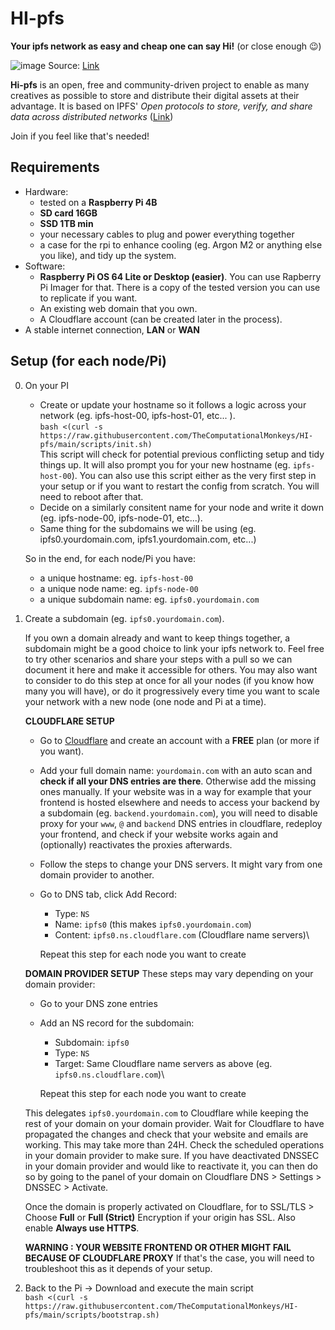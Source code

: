 # HI-pfs
**Your ipfs network as easy and cheap one can say Hi!** (or close enough 😉)

![image](https://github.com/user-attachments/assets/ea32ff4e-e81b-4b62-83df-2d69ec9e8235)
Source: [Link](https://blog.ipfs.tech/2022-06-09-practical-explainer-ipfs-gateways-1/)


**Hi-pfs** is an open, free and community-driven project to enable as many creatives as possible to store and distribute their digital assets at their advantage. It is based on IPFS' _Open protocols to store, verify, and share data across distributed networks_ ([Link](https://ipfs.tech/))

Join if you feel like that's needed!

## Requirements
   - Hardware:
     - tested on a **Raspberry Pi 4B**
     - **SD card 16GB**
     - **SSD 1TB min**
     - your necessary cables to plug and power everything together
     - a case for the rpi to enhance cooling (eg. Argon M2 or anything else you like), and tidy up the system.
   - Software:
      - **Raspberry Pi OS 64 Lite or Desktop (easier)**. You can use Rapberry Pi Imager for that. There is a copy of the tested version you can use to replicate if you want.
      - An existing web domain that you own.
      - A Cloudflare account (can be created later in the process).
   - A stable internet connection, **LAN** or **WAN**

## Setup (for each node/Pi)
0. On your PI 
   - Create or update your hostname so it follows a logic across your network (eg. ipfs-host-00, ipfs-host-01, etc... ).\
     `bash <(curl -s https://raw.githubusercontent.com/TheComputationalMonkeys/HI-pfs/main/scripts/init.sh)`\
     This script will check for potential previous conflicting setup and tidy things up. It will also prompt you for your new hostname (eg. `ipfs-host-00`). You can also use this script either as the very first step in your setup or if you want to restart the config from scratch. You will need to reboot after that.
   - Decide on a similarly consitent name for your node and write it down (eg. ipfs-node-00, ipfs-node-01, etc...).
   - Same thing for the subdomains we will be using (eg. ipfs0.yourdomain.com, ipfs1.yourdomain.com, etc...)

   So in the end, for each node/Pi you have:
      - a unique hostname: eg. `ipfs-host-00`
      - a unique node name: eg. `ipfs-node-00`
      - a unique subdomain name: eg. `ipfs0.yourdomain.com`
        
1. Create a subdomain (eg. `ipfs0.yourdomain.com`).
   
    If you own a domain already and want to keep things together, a subdomain might be a good choice to link your ipfs network to. Feel free to try other scenarios and share your steps with a pull so we can document it here and make it accessible for others. You may also want to consider to do this step at once for all your nodes (if you know how many you will have), or do it progressively every time you want to scale your network with a new node (one node and Pi at a time).

   **CLOUDFLARE SETUP**
    - Go to [Cloudflare](https://www.cloudflare.com/) and create an account with a **FREE** plan (or more if you want).
    - Add your full domain name: `yourdomain.com` with an auto scan and **check if all your DNS entries are there**. Otherwise add the missing ones manually. If your website was in a way for example that your frontend is hosted elsewhere and needs to access your backend by a subdomain (eg. `backend.yourdomain.com`), you will need to disable proxy for your `www`, `@` and `backend` DNS entries in cloudflare, redeploy your frontend, and check if your website works again and (optionally) reactivates the proxies afterwards.
      
    - Follow the steps to change your DNS servers. It might vary from one domain provider to another.
    - Go to DNS tab, click Add Record:
      - Type: `NS`
      - Name: `ipfs0` (this makes `ipfs0.yourdomain.com`)
      - Content: `ipfs0.ns.cloudflare.com` (Cloudflare name servers)\
      
      Repeat this step for each node you want to create
   
   **DOMAIN PROVIDER SETUP**
   These steps may vary depending on your domain provider:
   - Go to your DNS zone entries
   - Add an NS record for the subdomain:
      - Subdomain: `ipfs0`
      - Type: `NS`
      - Target: Same Cloudflare name servers as above (eg. `ipfs0.ns.cloudflare.com`)\
     
     Repeat this step for each node you want to create

   This delegates `ipfs0.yourdomain.com` to Cloudflare while keeping the rest of your domain on your domain provider.
   Wait for Cloudflare to have propagated the changes and check that your website and emails are working. This may take more than 24H. Check the scheduled operations in your domain provider to make sure. If you have deactivated DNSSEC in your domain provider and would like to reactivate it, you can then do so by going to the panel of your domain on Cloudflare DNS > Settings > DNSSEC > Activate.

   Once the domain is properly activated on Cloudflare, for to SSL/TLS > Choose **Full** or **Full (Strict)** Encryption if your origin has SSL. Also enable **Always use HTTPS**.

   **WARNING : YOUR WEBSITE FRONTEND OR OTHER MIGHT FAIL BECAUSE OF CLOUDFLARE PROXY**
   If that's the case, you will need to troubleshoot this as it depends of your setup.

2. Back to the Pi -> Download and execute the main script\
   `bash <(curl -s https://raw.githubusercontent.com/TheComputationalMonkeys/HI-pfs/main/scripts/bootstrap.sh)`



